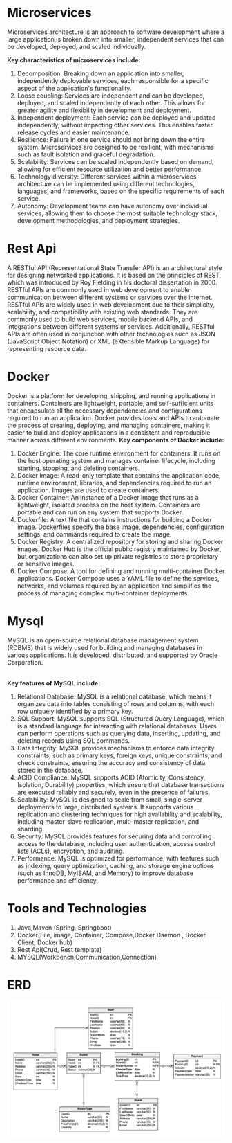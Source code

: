 # Microservices

Microservices architecture is an approach to software development where a large application is broken down into smaller, independent services that can be developed, deployed, and scaled individually.
<br>

<b> Key characteristics of microservices include:</b>
1. Decomposition: Breaking down an application into smaller, independently deployable services, each responsible for a specific aspect of the application's functionality.
2. Loose coupling: Services are independent and can be developed, deployed, and scaled independently of each other. This allows for greater agility and flexibility in development and deployment.
3. Independent deployment: Each service can be deployed and updated independently, without impacting other services. This enables faster release cycles and easier maintenance.
4. Resilience: Failure in one service should not bring down the entire system. Microservices are designed to be resilient, with mechanisms such as fault isolation and graceful degradation.
5. Scalability: Services can be scaled independently based on demand, allowing for efficient resource utilization and better performance.
6. Technology diversity: Different services within a microservices architecture can be implemented using different technologies, languages, and frameworks, based on the specific requirements of each service.
7. Autonomy: Development teams can have autonomy over individual services, allowing them to choose the most suitable technology stack, development methodologies, and deployment strategies.
# Rest Api

A RESTful API (Representational State Transfer API) is an architectural style for designing networked applications. It is based on the principles of REST, which was introduced by Roy Fielding in his doctoral dissertation in 2000. RESTful APIs are commonly used in web development to enable communication between different systems or services over the internet.
RESTful APIs are widely used in web development due to their simplicity, scalability, and compatibility with existing web standards. They are commonly used to build web services, mobile backend APIs, and integrations between different systems or services. Additionally, RESTful APIs are often used in conjunction with other technologies such as JSON (JavaScript Object Notation) or XML (eXtensible Markup Language) for representing resource data.
# Docker
Docker is a platform for developing, shipping, and running applications in containers. Containers are lightweight, portable, and self-sufficient units that encapsulate all the necessary dependencies and configurations required to run an application. Docker provides tools and APIs to automate the process of creating, deploying, and managing containers, making it easier to build and deploy applications in a consistent and reproducible manner across different environments.
<b> Key components of Docker include:</b>

1. Docker Engine: The core runtime environment for containers. It runs on the host operating system and manages container lifecycle, including starting, stopping, and deleting containers.
2. Docker Image: A read-only template that contains the application code, runtime environment, libraries, and dependencies required to run an application. Images are used to create containers.
3. Docker Container: An instance of a Docker image that runs as a lightweight, isolated process on the host system. Containers are portable and can run on any system that supports Docker.
4. Dockerfile: A text file that contains instructions for building a Docker image. Dockerfiles specify the base image, dependencies, configuration settings, and commands required to create the image.
5. Docker Registry: A centralized repository for storing and sharing Docker images. Docker Hub is the official public registry maintained by Docker, but organizations can also set up private registries to store proprietary or sensitive images.
6. Docker Compose: A tool for defining and running multi-container Docker applications. Docker Compose uses a YAML file to define the services, networks, and volumes required by an application and simplifies the process of managing complex multi-container deployments.

# Mysql 
MySQL is an open-source relational database management system (RDBMS) that is widely used for building and managing databases in various applications. It is developed, distributed, and supported by Oracle Corporation.

<br>
<b> Key features of MySQL include:</b>

1. Relational Database: MySQL is a relational database, which means it organizes data into tables consisting of rows and columns, with each row uniquely identified by a primary key.
2. SQL Support: MySQL supports SQL (Structured Query Language), which is a standard language for interacting with relational databases. Users can perform operations such as querying data, inserting, updating, and deleting records using SQL commands.
3. Data Integrity: MySQL provides mechanisms to enforce data integrity constraints, such as primary keys, foreign keys, unique constraints, and check constraints, ensuring the accuracy and consistency of data stored in the database.
4. ACID Compliance: MySQL supports ACID (Atomicity, Consistency, Isolation, Durability) properties, which ensure that database transactions are executed reliably and securely, even in the presence of failures.
5. Scalability: MySQL is designed to scale from small, single-server deployments to large, distributed systems. It supports various replication and clustering techniques for high availability and scalability, including master-slave replication, multi-master replication, and sharding.
6. Security: MySQL provides features for securing data and controlling access to the database, including user authentication, access control lists (ACLs), encryption, and auditing.
7. Performance: MySQL is optimized for performance, with features such as indexing, query optimization, caching, and storage engine options (such as InnoDB, MyISAM, and Memory) to improve database performance and efficiency.
# Tools and Technologies 

1. Java,Maven (Spring, Springboot)
2. Docker(File, image, Container, Compose,Docker Daemon , Docker Client, Docker hub)
3. Rest Api(Crud, Rest template)
4. MYSQL(Workbench,Communication,Connection)

# ERD

<img src="Hotel%20Management%20ERD.png">
